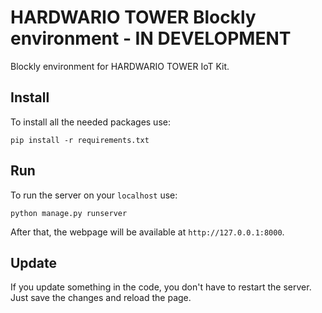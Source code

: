 # HARDWARIO TOWER Blockly environment - IN DEVELOPMENT

Blockly environment for HARDWARIO TOWER IoT Kit.

## Install

To install all the needed packages use:

```
pip install -r requirements.txt
```

## Run

To run the server on your `localhost` use:

```
python manage.py runserver
```

After that, the webpage will be available at `http://127.0.0.1:8000`.

## Update

If you update something in the code, you don't have to restart the server. Just save the changes and reload the page.